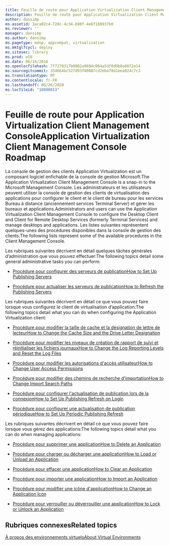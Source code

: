 ```yaml
---
title: Feuille de route pour Application Virtualization Client Management Console
description: Feuille de route pour Application Virtualization Client Management Console
author: dansimp
ms.assetid: 3aca02c4-728c-4c34-b90f-4e6f188937b0
ms.reviewer: ''
manager: dansimp
ms.author: dansimp
ms.pagetype: mdop, appcompat, virtualization
ms.mktglfcycl: deploy
ms.sitesec: library
ms.prod: w10
ms.date: 06/16/2016
ms.openlocfilehash: 7f7278317b0802a9694c064a5df0d9b8a8072a14
ms.sourcegitcommit: 354664bc527d93f80687cd2eba70d1eea024c7c3
ms.translationtype: MT
ms.contentlocale: fr-FR
ms.lasthandoff: 06/26/2020
ms.locfileid: "10808013"
---
```

# <span data-ttu-id="dca7f-103">Feuille de route pour Application Virtualization Client Management Console</span><span class="sxs-lookup"><span data-stu-id="dca7f-103">Application Virtualization Client Management Console Roadmap</span></span>


<span data-ttu-id="dca7f-104">La console de gestion des clients Application Virtualization est un composant logiciel enfichable de la console de gestion Microsoft.</span><span class="sxs-lookup"><span data-stu-id="dca7f-104">The Application Virtualization Client Management Console is a snap-in to the Microsoft Management Console.</span></span> <span data-ttu-id="dca7f-105">Les administrateurs et les utilisateurs peuvent utiliser la console de gestion des clients de virtualisation des applications pour configurer le client et le client de bureau pour les services Bureau à distance (anciennement services Terminal Server) et gérer les bureaux et applications.</span><span class="sxs-lookup"><span data-stu-id="dca7f-105">Administrators and users can use the Application Virtualization Client Management Console to configure the Desktop Client and Client for Remote Desktop Services (formerly Terminal Services) and manage desktops and applications.</span></span> <span data-ttu-id="dca7f-106">Les listes suivantes représentent quelques-unes des procédures disponibles dans la console de gestion des clients.</span><span class="sxs-lookup"><span data-stu-id="dca7f-106">The following lists represent some of the available procedures in the Client Management Console.</span></span>

<span data-ttu-id="dca7f-107">Les rubriques suivantes décrivent en détail quelques tâches générales d’administration que vous pouvez effectuer:</span><span class="sxs-lookup"><span data-stu-id="dca7f-107">The following topics detail some general administrative tasks you can perform:</span></span>

-   [<span data-ttu-id="dca7f-108">Procédure pour configurer des serveurs de publication</span><span class="sxs-lookup"><span data-stu-id="dca7f-108">How to Set Up Publishing Servers</span></span>](how-to-set-up-publishing-servers.md)

-   [<span data-ttu-id="dca7f-109">Procédure pour actualiser les serveurs de publication</span><span class="sxs-lookup"><span data-stu-id="dca7f-109">How to Refresh the Publishing Servers</span></span>](how-to-refresh-the-publishing-servers.md)

<span data-ttu-id="dca7f-110">Les rubriques suivantes décrivent en détail ce que vous pouvez faire lorsque vous configurez le client de virtualisation d’application:</span><span class="sxs-lookup"><span data-stu-id="dca7f-110">The following topics detail what you can do when configuring the Application Virtualization client:</span></span>

-   [<span data-ttu-id="dca7f-111">Procédure pour modifier la taille de cache et la désignation de lettre de lecteur</span><span class="sxs-lookup"><span data-stu-id="dca7f-111">How to Change the Cache Size and the Drive Letter Designation</span></span>](how-to-change-the-cache-size-and-the-drive-letter-designation.md)

-   [<span data-ttu-id="dca7f-112">Procédure pour modifier les niveaux de création de rapport de suivi et réinitialiser les fichiers journaux</span><span class="sxs-lookup"><span data-stu-id="dca7f-112">How to Change the Log Reporting Levels and Reset the Log Files</span></span>](how-to-change-the-log-reporting-levels-and-reset-the-log-files.md)

-   [<span data-ttu-id="dca7f-113">Procédure pour modifier les autorisations d'accès utilisateur</span><span class="sxs-lookup"><span data-stu-id="dca7f-113">How to Change User Access Permissions</span></span>](how-to-change-user-access-permissions.md)

-   [<span data-ttu-id="dca7f-114">Procédure pour modifier des chemins de recherche d'importation</span><span class="sxs-lookup"><span data-stu-id="dca7f-114">How to Change Import Search Paths</span></span>](how-to-change-import-search-paths.md)

-   [<span data-ttu-id="dca7f-115">Procédure pour configurer l'actualisation de publication lors de la connexion</span><span class="sxs-lookup"><span data-stu-id="dca7f-115">How to Set Up Publishing Refresh on Login</span></span>](how-to-set-up-publishing-refresh-on-login.md)

-   [<span data-ttu-id="dca7f-116">Procédure pour configurer une actualisation de publication périodique</span><span class="sxs-lookup"><span data-stu-id="dca7f-116">How to Set Up Periodic Publishing Refresh</span></span>](how-to-set-up-periodic-publishing-refresh.md)

<span data-ttu-id="dca7f-117">Les rubriques suivantes décrivent en détail ce que vous pouvez faire lorsque vous gérez des applications:</span><span class="sxs-lookup"><span data-stu-id="dca7f-117">The following topics detail what you can do when managing applications:</span></span>

-   [<span data-ttu-id="dca7f-118">Procédure pour supprimer une application</span><span class="sxs-lookup"><span data-stu-id="dca7f-118">How to Delete an Application</span></span>](how-to-delete-an-application.md)

-   [<span data-ttu-id="dca7f-119">Procédure pour charger ou décharger une application</span><span class="sxs-lookup"><span data-stu-id="dca7f-119">How to Load or Unload an Application</span></span>](how-to-load-or-unload-an-application.md)

-   [<span data-ttu-id="dca7f-120">Procédure pour effacer une application</span><span class="sxs-lookup"><span data-stu-id="dca7f-120">How to Clear an Application</span></span>](how-to-clear-an-application.md)

-   [<span data-ttu-id="dca7f-121">Procédure pour importer une application</span><span class="sxs-lookup"><span data-stu-id="dca7f-121">How to Import an Application</span></span>](how-to-import-an-application.md)

-   [<span data-ttu-id="dca7f-122">Procédure pour modifier une icône d'application</span><span class="sxs-lookup"><span data-stu-id="dca7f-122">How to Change an Application Icon</span></span>](how-to-change-an-application-icon.md)

-   [<span data-ttu-id="dca7f-123">Procédure pour verrouiller ou déverrouiller une application</span><span class="sxs-lookup"><span data-stu-id="dca7f-123">How to Lock or Unlock an Application</span></span>](how-to-lock-or-unlock-an-application.md)

## <span data-ttu-id="dca7f-124">Rubriques connexes</span><span class="sxs-lookup"><span data-stu-id="dca7f-124">Related topics</span></span>


[<span data-ttu-id="dca7f-125">À propos des environnements virtuels</span><span class="sxs-lookup"><span data-stu-id="dca7f-125">About Virtual Environments</span></span>](about-virtual-environments.md)

 

 





